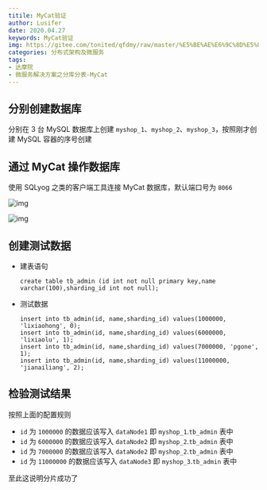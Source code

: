```yaml
---
titile: MyCat验证
author: Lusifer
date: 2020.04.27
keywords: MyCat验证
img: https://gitee.com/tonited/qfdmy/raw/master/%E5%BE%AE%E6%9C%8D%E5%8A%A1%E8%A7%A3%E5%86%B3%E6%96%B9%E6%A1%88%E4%B9%8B%E5%88%86%E5%BA%93%E5%88%86%E8%A1%A8-MyCat/assert/2.MyCat%E5%8E%9F%E7%90%86/FiICfHIK96Ao6C9exSiGl9pfAz0g@.webp
categories: 分布式架构及微服务
tags: 
- 达摩院
- 微服务解决方案之分库分表-MyCat
---
```


## 分别创建数据库

分别在 3 台 MySQL 数据库上创建 `myshop_1`、`myshop_2`、`myshop_3`，按照刚才创建 MySQL 容器的序号创建

## 通过 MyCat 操作数据库

使用 SQLyog 之类的客户端工具连接 MyCat 数据库，默认端口号为 `8066`

![img](https://gitee.com//tonited/qfdmy/raw/master/%E5%BE%AE%E6%9C%8D%E5%8A%A1%E8%A7%A3%E5%86%B3%E6%96%B9%E6%A1%88%E4%B9%8B%E5%88%86%E5%BA%93%E5%88%86%E8%A1%A8-MyCat/assert/4.MyCat验证/FielSTJtZRjHAmxQR6BSaZ8HVDOz@.webp)

![img](https://gitee.com//tonited/qfdmy/raw/master/%E5%BE%AE%E6%9C%8D%E5%8A%A1%E8%A7%A3%E5%86%B3%E6%96%B9%E6%A1%88%E4%B9%8B%E5%88%86%E5%BA%93%E5%88%86%E8%A1%A8-MyCat/assert/4.MyCat验证/Fq5rNmtcnXoevoWYRx8x68YSHnoz@.webp)

## 创建测试数据

- 建表语句

  ```mysql
  create table tb_admin (id int not null primary key,name varchar(100),sharding_id int not null);
  ```

- 测试数据

  ```mysql
  insert into tb_admin(id, name,sharding_id) values(1000000, 'lixiaohong', 0);
  insert into tb_admin(id, name,sharding_id) values(6000000, 'lixiaolu', 1);
  insert into tb_admin(id, name,sharding_id) values(7000000, 'pgone', 1);
  insert into tb_admin(id, name,sharding_id) values(11000000, 'jianailiang', 2);
  ```

## 检验测试结果

按照上面的配置规则

- `id` 为 `1000000` 的数据应该写入 `dataNode1` 即 `myshop_1`.`tb_admin` 表中
- `id` 为 `6000000` 的数据应该写入 `dataNode2` 即 `myshop_2`.`tb_admin` 表中
- `id` 为 `7000000` 的数据应该写入 `dataNode2` 即 `myshop_2`.`tb_admin` 表中
- `id` 为 `11000000` 的数据应该写入 `dataNode3` 即 `myshop_3`.`tb_admin` 表中

至此这说明分片成功了